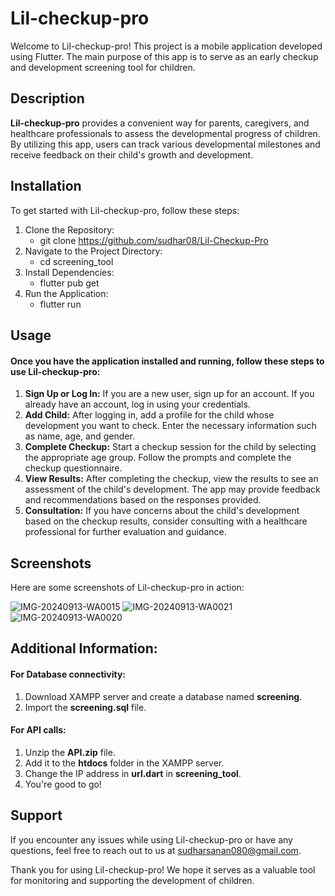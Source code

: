 # Lil-checkup-pro #
Welcome to Lil-checkup-pro! This project is a mobile application developed using Flutter. The main purpose of this app is to serve as an early checkup and development screening tool for children.

## Description
**Lil-checkup-pro** provides a convenient way for parents, caregivers, and healthcare professionals to assess the developmental progress of children. By utilizing this app, users can track various developmental milestones and receive feedback on their child's growth and development.

## Installation
To get started with Lil-checkup-pro, follow these steps:
1. Clone the Repository:
   * git clone https://github.com/sudhar08/Lil-Checkup-Pro
2. Navigate to the Project Directory:
   * cd screening_tool
3. Install Dependencies:
   * flutter pub get
4. Run the Application:
   * flutter run

## Usage
#### Once you have the application installed and running, follow these steps to use Lil-checkup-pro:
1. **Sign Up or Log In:** If you are a new user, sign up for an account. If you already have an account, log in using your credentials.
2. **Add Child:** After logging in, add a profile for the child whose development you want to check. Enter the necessary information such as name, age, and gender.
3. **Complete Checkup:** Start a checkup session for the child by selecting the appropriate age group. Follow the prompts and complete the checkup questionnaire.
4. **View Results:** After completing the checkup, view the results to see an assessment of the child's development. The app may provide feedback and recommendations based on the responses provided.
5. **Consultation:** If you have concerns about the child's development based on the checkup results, consider consulting with a healthcare professional for further evaluation and guidance.

## Screenshots
Here are some screenshots of Lil-checkup-pro in action:


  ![IMG-20240913-WA0015](https://github.com/user-attachments/assets/6c0ffbb6-85a2-4105-b981-3d08640e9cd8)
![IMG-20240913-WA0021](https://github.com/user-attachments/assets/2655b9d4-e79e-446e-81da-0dd2b6e8377a)
![IMG-20240913-WA0020](https://github.com/user-attachments/assets/b1dcfc9c-bac4-4f87-8875-fa83d8b6c4e9)



## Additional Information:
#### For Database connectivity:
1. Download XAMPP server and create a database named **screening**.
2. Import the **screening.sql** file.

#### For API calls:
1. Unzip the **API.zip** file.
2. Add it to the **htdocs** folder in the XAMPP server.
3. Change the IP address in **url.dart** in **screening_tool**.
4. You're good to go!

## Support
If you encounter any issues while using Lil-checkup-pro or have any questions, feel free to reach out to us at sudharsanan080@gmail.com.

Thank you for using Lil-checkup-pro! We hope it serves as a valuable tool for monitoring and supporting the development of children.

